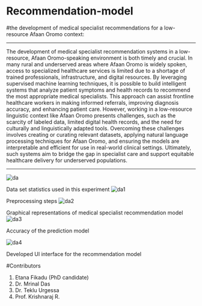 # Recommendation-model
#the development of medical specialist recommendations for a low-resource Afaan Oromo context:

---

The development of medical specialist recommendation systems in a low-resource, Afaan Oromo-speaking environment is both timely and crucial. In many rural and underserved areas where Afaan Oromo is widely spoken, access to specialized healthcare services is limited due to a shortage of trained professionals, infrastructure, and digital resources. By leveraging supervised machine learning techniques, it is possible to build intelligent systems that analyze patient symptoms and health records to recommend the most appropriate medical specialists. This approach can assist frontline healthcare workers in making informed referrals, improving diagnosis accuracy, and enhancing patient care. However, working in a low-resource linguistic context like Afaan Oromo presents challenges, such as the scarcity of labeled data, limited digital health records, and the need for culturally and linguistically adapted tools. Overcoming these challenges involves creating or curating relevant datasets, applying natural language processing techniques for Afaan Oromo, and ensuring the models are interpretable and efficient for use in real-world clinical settings. Ultimately, such systems aim to bridge the gap in specialist care and support equitable healthcare delivery for underserved populations.

---

![da](https://github.com/user-attachments/assets/794cd13c-8804-4cb2-b925-4cb936d39c35)

Data set statistics used in this experiment
![da1](https://github.com/user-attachments/assets/152912f7-7240-4b9b-988d-b46f08002e03)

Preprocessing steps
![da2](https://github.com/user-attachments/assets/63bc934e-6be9-4cd7-8dd7-ffe3714bf3ff)

Graphical representations of medical specialist recommendation model
![da3](https://github.com/user-attachments/assets/6a2f4b69-d4c6-4b35-ab8d-0a8722ed6a19)

Accuracy of the prediction model

![da4](https://github.com/user-attachments/assets/8b36e361-b396-4423-a521-5b40c1ed8014)

Developed UI interface for the recommendation model

#Contributors
1. Etana Fikadu (PhD candidate)
2. Dr. Mrinal Das
3. Dr. Teklu Urgessa
4. Prof. Krishnaraj R.


